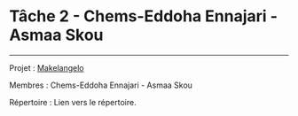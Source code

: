 # Tâche 2 - Chems-Eddoha Ennajari - Asmaa Skou


******

Projet : [Makelangelo](https://github.com/umontreal-diro/Makelangelo-software)

Membres : Chems-Eddoha Ennajari  - Asmaa Skou 

Répertoire : Lien vers le répertoire.
